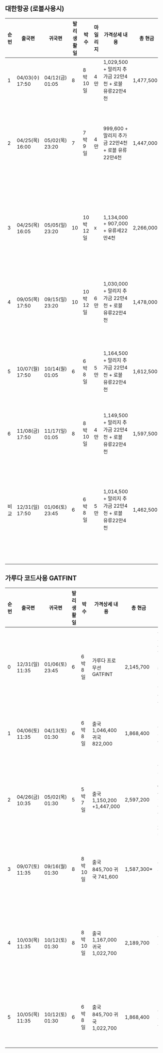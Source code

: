 ## 대한항공 (로블사용시)
|순번|출국편|귀국편|발리생활일|박수|마일리지|가격상세 내용|총 현금|휴가사용|비고|
|-|-|-|-|-|-|-|-|-|-|
|1|04/03(수) 17:50|04/12(금) 01:05|8|8박 10일|4만|1,029,500 + 말리지 추가금 22만4천 + 로블 유류22만4천|1,477,500*| 휴가 6일 | 국회의원 선거
|2|04/25(목) 16:00|05/02(목) 23:20|7|7박 9일|4만|999,600 + 말리지 추가금 22만4천 + 로블 유류22만4천|1,447,000| 휴가  5일 or 4일 + 귀국날재택 | 노동절, 귀국후 3일 휴일|
|3|04/25(목) 16:05|05/05(일) 23:20|10|10박 12일|x|1,134,000 + 907,000 + 유류세22만4천|2,266,000 | 휴가 5일 | 어린이날, *현재 로블 예약 일정|
|4|09/05(목) 17:50|09/15(일) 23:20|10|10박 12일|6만|1,030,000 + 말리지 추가금 22만4천 + 로블 유류22만4천 |1,478,000|휴가 6일 |성수기. 추석17일(화)|
|5|10/07(월) 17:50|10/14(월) 01:05|6|6박 8일|5만|1,164,500 + 말리지 추가금 22만4천 + 로블 유류22만4천 |1,612,500| 휴가  5일 or 4일 + 귀국날재택 | 한글날|
|6|11/08(금) 17:50|11/17(일) 01:05|8|8박 10일|4만|1,149,500 + 말리지 추가금 22만4천 + 로블 유류22만4천 |1,597,500 |휴가 5일| 완전평일|
|비교|12/31(일) 17:50|01/06(토) 23:45|6|6박 8일|5만|1,014,500 + 말리지 추가금 22만4천 + 로블 유류22만4천 |1,462,500| 휴가 4일, 5일쓰면 1/7비행기 1/8일 귀국|신정, 취소건|


## 가루다 코드사용 GATFINT
|순번|출국편|귀국편|발리생활일|박수|가격상세 내용|총 현금|휴가사용|비고|
|-|-|-|-|-|-|-|-|-|
|0|12/31(일) 11:35|01/06(토) 23:45|6|6박 8일|가루다 프로무션 GATFINT |2,145,700| 휴가 4일, 5일쓰면 1/8일 귀국|신정|
|1|04/06(토) 11:35|04/13(토) 01:30|6|6박8일|출국 1,046,400 귀국 822,000 | 1,868,400| 휴가 4일 | 국회의원 선거일
|2|04/26(금) 10:35|05/02(목) 01:30|5|5박 7일|출국 1,150,200 +1,447,000|2,597,200|  휴가  5일 or 4일 + 귀국날재택 | 노동절 귀국후 3일 휴일|
|3|09/07(토) 11:35|09/16(월) 01:30|8|8박 10일|출국 845,700 귀국 741,600 | 1,587,300* | 휴가 5일 | 성수기,  추석17일(화)|
|4|10/03(목) 11:35|10/12(토) 01:30|8|8박 10일|출국 1,167,000 귀국 1,022,700|2,189,700|휴가 5일| 개천절 + 한글날, 토요일 귀국|
|5|10/05(목) 11:35|10/12(토) 01:30|6|6박 8일|출국 845,700 귀국 1,022,700|1,868,400|휴가 4일| 한글날, 토요일 귀국|
